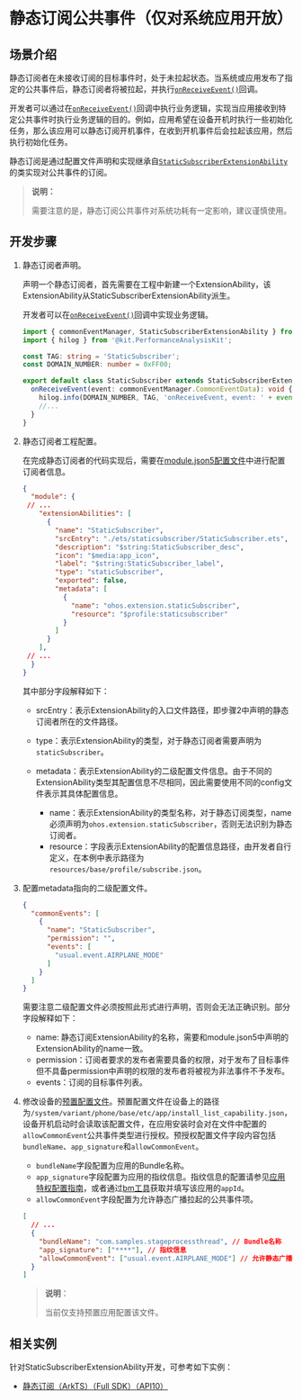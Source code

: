 # 静态订阅公共事件（仅对系统应用开放）

## 场景介绍

静态订阅者在未接收订阅的目标事件时，处于未拉起状态。当系统或应用发布了指定的公共事件后，静态订阅者将被拉起，并执行[`onReceiveEvent()`](../../reference/apis-basic-services-kit/js-apis-application-staticSubscriberExtensionAbility-sys.md#staticsubscriberextensionabilityonreceiveevent)回调。

开发者可以通过在[`onReceiveEvent()`](../../reference/apis-basic-services-kit/js-apis-application-staticSubscriberExtensionAbility-sys.md#staticsubscriberextensionabilityonreceiveevent)回调中执行业务逻辑，实现当应用接收到特定公共事件时执行业务逻辑的目的。例如，应用希望在设备开机时执行一些初始化任务，那么该应用可以静态订阅开机事件，在收到开机事件后会拉起该应用，然后执行初始化任务。

静态订阅是通过配置文件声明和实现继承自[`StaticSubscriberExtensionAbility`](../../reference/apis-basic-services-kit/js-apis-application-staticSubscriberExtensionAbility-sys.md)的类实现对公共事件的订阅。

> **说明：**
>
> 需要注意的是，静态订阅公共事件对系统功耗有一定影响，建议谨慎使用。

## 开发步骤

1. 静态订阅者声明。

   声明一个静态订阅者，首先需要在工程中新建一个ExtensionAbility，该ExtensionAbility从StaticSubscriberExtensionAbility派生。

   开发者可以在[`onReceiveEvent()`](../../reference/apis-basic-services-kit/js-apis-application-staticSubscriberExtensionAbility-sys.md#staticsubscriberextensionabilityonreceiveevent)回调中实现业务逻辑。

   ```ts
   import { commonEventManager, StaticSubscriberExtensionAbility } from '@kit.BasicServicesKit';
   import { hilog } from '@kit.PerformanceAnalysisKit';

   const TAG: string = 'StaticSubscriber';
   const DOMAIN_NUMBER: number = 0xFF00;
   
   export default class StaticSubscriber extends StaticSubscriberExtensionAbility {
     onReceiveEvent(event: commonEventManager.CommonEventData): void {
       hilog.info(DOMAIN_NUMBER, TAG, 'onReceiveEvent, event: ' + event.event);
       //...
     }
   }
   ```

2. 静态订阅者工程配置。

   在完成静态订阅者的代码实现后，需要在[module.json5配置文件](../../quick-start/module-configuration-file.md)中进行配置订阅者信息。

   ```json
   {
     "module": {
   	// ...
       "extensionAbilities": [
         {
           "name": "StaticSubscriber",
           "srcEntry": "./ets/staticsubscriber/StaticSubscriber.ets",
           "description": "$string:StaticSubscriber_desc",
           "icon": "$media:app_icon",
           "label": "$string:StaticSubscriber_label",
           "type": "staticSubscriber",
           "exported": false,
           "metadata": [
             {
               "name": "ohos.extension.staticSubscriber",
               "resource": "$profile:staticsubscriber"
             }
           ]
         }
       ],
   	// ...
     }
   }
   ```

   其中部分字段解释如下：

   - srcEntry：表示ExtensionAbility的入口文件路径，即步骤2中声明的静态订阅者所在的文件路径。

   - type：表示ExtensionAbility的类型，对于静态订阅者需要声明为`staticSubscriber`。

   - metadata：表示ExtensionAbility的二级配置文件信息。由于不同的ExtensionAbility类型其配置信息不尽相同，因此需要使用不同的config文件表示其具体配置信息。
        - name：表示ExtensionAbility的类型名称，对于静态订阅类型，name必须声明为`ohos.extension.staticSubscriber`，否则无法识别为静态订阅者。
        - resource：字段表示ExtensionAbility的配置信息路径，由开发者自行定义，在本例中表示路径为`resources/base/profile/subscribe.json`。


3. 配置metadata指向的二级配置文件。

   ```json
   {
     "commonEvents": [
       {
         "name": "StaticSubscriber",
         "permission": "",
         "events": [
           "usual.event.AIRPLANE_MODE"
         ]
       }
     ]
   }
   ```

   需要注意二级配置文件必须按照此形式进行声明，否则会无法正确识别。部分字段解释如下：

   - name: 静态订阅ExtensionAbility的名称，需要和module.json5中声明的ExtensionAbility的name一致。
   - permission：订阅者要求的发布者需要具备的权限，对于发布了目标事件但不具备permission中声明的权限的发布者将被视为非法事件不予发布。
   - events：订阅的目标事件列表。

4. 修改设备的[预置配置文件](https://gitee.com/openharmony/vendor_hihope/blob/master/rk3568/preinstall-config/install_list_capability.json)。预置配置文件在设备上的路径为`/system/variant/phone/base/etc/app/install_list_capability.json`，设备开机启动时会读取该配置文件，在应用安装时会对在文件中配置的`allowCommonEvent`公共事件类型进行授权。预授权配置文件字段内容包括`bundleName`、`app_signature`和`allowCommonEvent`。

   - `bundleName`字段配置为应用的Bundle名称。
   - `app_signature`字段配置为应用的指纹信息。指纹信息的配置请参见[应用特权配置指南](../../../device-dev/subsystems/subsys-app-privilege-config-guide.md#install_list_capabilityjson中配置)，或者通过[bm工具](../../tools/bm-tool.md)获取并填写该应用的`appId`。
   - `allowCommonEvent`字段配置为允许静态广播拉起的公共事件项。

   ```json
   [
     // ...
     {
       "bundleName": "com.samples.stageprocessthread", // Bundle名称
       "app_signature": ["****"], // 指纹信息
       "allowCommonEvent": ["usual.event.AIRPLANE_MODE"] // 允许静态广播拉起的公共事件项
     }
   ]
   ```
   
   > **说明**：
   >
   > 当前仅支持预置应用配置该文件。

## 相关实例

针对StaticSubscriberExtensionAbility开发，可参考如下实例：

- [静态订阅（ArkTS）（Full SDK）（API10）](https://gitee.com/openharmony/applications_app_samples/tree/master/code/SystemFeature/ApplicationModels/StaticSubscriber)

